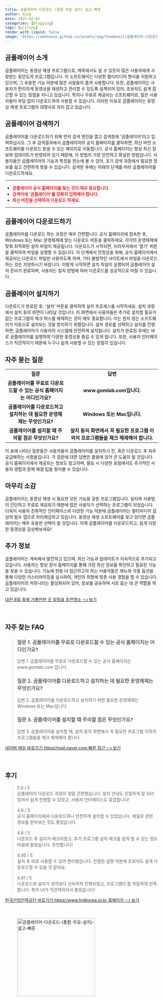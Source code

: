 ```yaml
---
title: 곰플레이어 다운로드 (통합 무료 설치) 쉽고 빠른
author: bing
date: 2025-02-03
categories: [Blogging]
tags: [writing]
render_with_liquid: false
image: 'https://adkhouse.github.io/assets/img/thumbnail/곰플레이어-다운로드-(통합-무료-설치)-쉽고-빠른.webp'
---
```



<h2 id='곰플레이어_소개'>곰플레이어 소개</h2>

<p>곰플레이어는 동영상 재생 프로그램으로, 제목에서도 알 수 있듯이 많은 사용자에게 사랑받는 동안도의 프로그램입니다. 이 소프트웨어는 다양한 멀티미디어 형식을 지원하고 있으며, 그 유용한 기능 덕분에 많은 사람들이 즐겨 사용합니다. 또한, 곰플레이어는 사용자가 편리하게 동영상을 재생하고 관리할 수 있도록 설계되어 있어, 초보자도 쉽게 접근할 수 있는 장점을 지니고 있습니다. 특히나 무료로 제공되는 소프트웨어로, 많은 사용자들이 부담 없이 다운로드하여 사용할 수 있습니다. 이러한 이유로 곰플레이어는 동영상 재생 프로그램의 대명사로 자리 잡고 있습니다.</p>

<h2 id='곰플레이어_검색하기'>곰플레이어 검색하기</h2>

<p>곰플레이어를 다운로드하기 위해 먼저 검색 엔진을 열고 검색창에 '곰플레이어'라고 입력하십시오. 그 후 검색결과에서 곰플레이어의 공식 홈페이지를 클릭하면, 최신 버전 소프트웨어를 다운로드 받을 수 있는 페이지로 이동합니다. 공식 홈페이지는 항상 최신 정보와 업데이트가 반영되어 있기 때문에, 이 방법이 가장 안전하고 확실한 방법입니다. 사용자들은 곰플레이어의 기능과 특징을 한눈에 볼 수 있어, 초기 검색 과정에서 필요한 정보를 쉽고 간편하게 찾을 수 있습니다. 검색한 후에는 아래의 단계를 따라 곰플레이어를 다운로드하세요.</p>

<hr />

<ul>
    <li><b><span style="color: #ee2323;">곰플레이어 공식 홈페이지를 찾는 것이 매우 중요합니다.</span></b></li>
    <li><b><span style="color: #ee2323;">검색어에 '곰플레이어'를 정확히 입력해야 합니다.</span></b></li>
    <li><b><span style="color: #ee2323;">최신 버전을 선택하여 다운로드 하세요.</span></b></li>
</ul>

<hr />

<h2 id='곰플레이어_다운로드하기'>곰플레이어 다운로드하기</h2>

<p>곰플레이어를 다운로드 하는 과정은 매우 간편합니다. 공식 홈페이지에 접속한 후, Windows 또는 Mac 운영체제에 맞는 다운로드 버튼을 클릭하세요. 각각의 운영체제에 맞춰 최적화된 설치 파일이 제공됩니다. 다운로드가 시작되면, 브라우저에서 '열기' 버튼을 클릭하여 파일을 실행할 수 있습니다. 이 단계에서 안정성을 위해, 공식 홈페이지에서 제공되는 다운로드 파일만 사용하도록 하며, 기타 불법적인 사이트에서 파일을 다운로드 하는 것은 지양하시기 바랍니다. 이렇게 시작하면 설치 파일이 실행되어 곰플레이어 설치 준비가 완료되며, 사용자는 설치 방법에 따라 다운로드를 성공적으로 마칠 수 있습니다.</p>

<h2 id='곰플레이어_설치하기'>곰플레이어 설치하기</h2>

<p>다운로드가 완료된 후, '설치' 버튼을 클릭하여 설치 프로세스를 시작하세요. 설치 과정에서 설치 동의 화면이 나타날 것입니다. 이 화면에서 사용자들은 추가로 설치할 필요가 없는 프로그램의 체크 박스를 해제하는 것이 매우 중요합니다. 이는 원치 않는 소프트웨어가 자동으로 설치되는 것을 방지하기 위함입니다. 설치 경로를 선택하고 설치를 진행하면, 곰플레이어가 사용자의 시스템에 안전하게 설치됩니다. 설치가 완료된 후에는 바로 곰플레이어를 실행하여 다양한 동영상을 즐길 수 있게 됩니다. 또한, 사용자 인터페이스가 직관적이기 때문에 누구나 쉽게 사용할 수 있는 장점이 있습니다.</p>

<h2 id='자주_묻는_질문'>자주 묻는 질문</h2>

<table>
    <tr>
        <td style="text-align: center; height: 17px;"><b>질문</b></td>
        <td style="text-align: center; height: 17px;"><b>답변</b></td>
    </tr>
    <tr>
        <td style="text-align: center; height: 17px;"><b>곰플레이어를 무료로 다운로드할 수 있는 공식 홈페이지는 어디인가요?</b></td>
        <td style="text-align: center; height: 17px;"><b>www.gomlab.com입니다.</b></td>
    </tr>
    <tr>
        <td style="text-align: center; height: 17px;"><b>곰플레이어를 다운로드하고 설치하는 데 필요한 운영체제는 무엇인가요?</b></td>
        <td style="text-align: center; height: 17px;"><b>Windows 또는 Mac입니다.</b></td>
    </tr>
    <tr>
        <td style="text-align: center; height: 17px;"><b>곰플레이어를 설치할 때 주의할 점은 무엇인가요?</b></td>
        <td style="text-align: center; height: 17px;"><b>설치 동의 화면에서 꼭 필요한 프로그램 이외의 프로그램들을 체크 해제해야 합니다.</b></td>
    </tr>
</table>

<p>이 표에 나타난 질문들은 사용자들이 곰플레이어를 설치하기 전, 혹은 다운로드 후 자주 궁금해하는 사항들입니다. 각 질문에 대한 답변은 활용에 있어 큰 도움이 될 것입니다. 공식 홈페이지에서 제공되는 정보도 참고하며, 필요 시 다양한 포럼에서도 추가적인 사용자 경험과 문제 해결 팁을 찾아볼 수 있습니다.</p>

<h2 id='마무리_소감'>마무리 소감</h2>

<p>곰플레이어는 동영상 재생 시 필요한 모든 기능을 갖춘 프로그램입니다. 설치와 사용법이 간단하고 무료로 제공되기 때문에 많은 사용자가 선택하는 프로그램이 되었습니다. 더욱이 사용자 친화적인 인터페이스와 다양한 기능 덕분에 곰플레이어는 멀티미디어 감상의 필수 앱으로 자리매김하고 있습니다. 동영상 재생 소프트웨어를 찾고 있다면 곰플레이어는 매우 유용한 선택이 될 것입니다. 이제 곰플레이어를 다운로드하고, 쉽게 다양한 동영상을 감상해보세요!</p>

<h2 id='추가_정보'>추가 정보</h2>

<p>곰플레이어는 계속해서 발전하고 있으며, 최신 기능과 업데이트가 지속적으로 추가되고 있습니다. 사용자는 항상 정식 홈페이지를 통해 가장 최신 정보를 확인하고 필요한 기능을 찾을 수 있습니다. 기능에 한층 더 접근하고자 하는 사용자들은 메뉴와 각종 옵션을 통해 다양한 커스터마이징을 실시하여, 개인의 취향에 맞춘 사용 경험을 할 수 있습니다. 곰플레이어의 커뮤니티는 활성화되어 있어, 정보를 공유하며 서로 돕는 데 큰 역할을 하고 있습니다.</p>


<p><a class="click-button" title="대전 8월 축제 가볼만한 곳 일정표 추천명소" href="https://adkhouse.github.io/posts/%EB%8C%80%EC%A0%84-8%EC%9B%94-%EC%B6%95%EC%A0%9C-%EA%B0%80%EB%B3%BC%EB%A7%8C%ED%95%9C-%EA%B3%B3-%EC%9D%BC%EC%A0%95%ED%91%9C-%EC%B6%94%EC%B2%9C%EB%AA%85%EC%86%8C/" rel="dofollow">대전 8월 축제 가볼만한 곳 일정표 추천명소 👈 보기</a></p><br>
<h2 id='자주_찾는_FAQ'>자주 찾는 FAQ</h2>
<div itemscope="" itemtype="https://schema.org/FAQPage"> 
<blockquote> 
<div itemscope="" itemprop="mainEntity" itemtype="https://schema.org/Question"> 
<h3 itemprop="name">질문 1. 곰플레이어를 무료로 다운로드할 수 있는 공식 홈페이지는 어디인가요?</h3> 
<div itemscope="" itemprop="acceptedAnswer" itemtype="https://schema.org/Answer"> 
<span itemprop="text"> 
<p>답변 1. 곰플레이어를 무료로 다운로드할 수 있는 공식 홈페이지는 www.gomlab.com 입니다.</p> 
</span> 
</div> 
</div> 
<div itemscope="" itemprop="mainEntity" itemtype="https://schema.org/Question"> 
<h3 itemprop="name">질문 2. 곰플레이어를 다운로드하고 설치하는 데 필요한 운영체제는 무엇인가요?</h3> 
<div itemscope="" itemprop="acceptedAnswer" itemtype="https://schema.org/Answer"> 
<span itemprop="text"> 
<p>답변 2. 곰플레이어를 다운로드하고 설치하기 위한 필요한 운영체제는 Windows 또는 Mac입니다.</p> 
</span> 
</div> 
</div> 
<div itemscope="" itemprop="mainEntity" itemtype="https://schema.org/Question"> 
<h3 itemprop="name">질문 3. 곰플레이어를 설치할 때 주의할 점은 무엇인가요?</h3> 
<div itemscope="" itemprop="acceptedAnswer" itemtype="https://schema.org/Answer"> 
<span itemprop="text"> 
<p>답변 3. 곰플레이어를 설치할 때, 설치 동의 화면에서 꼭 필요한 프로그램 이외의 프로그램들을 체크 해제해야 합니다.</p> 
</span> 
</div> 
</div> 
</blockquote> 
</div>
<p><a class="click-button" title="네이버 메일 바로가기 https//mail.naver.com 빠른 접근" href="https://adkhouse.github.io/posts/%EB%84%A4%EC%9D%B4%EB%B2%84-%EB%A9%94%EC%9D%BC-%EB%B0%94%EB%A1%9C%EA%B0%80%EA%B8%B0-httpsmail.naver.com-%EB%B9%A0%EB%A5%B8-%EC%A0%91%EA%B7%BC/" rel="dofollow">네이버 메일 바로가기 https//mail.naver.com 빠른 접근 👈 보기</a></p><br>
<h2 id='후기'>후기</h2>
<div itemscope itemtype="https://schema.org/Product">
  <blockquote>
  <div itemprop="review" itemscope itemtype="https://schema.org/Review">
      <div itemprop="reviewRating" itemscope itemtype="https://schema.org/Rating"> <span itemprop="ratingValue">5.0</span> / <span itemprop="bestRating">5</span> </div>
      <span itemprop="reviewBody">곰플레이어 다운로드 과정이 정말 간편했습니다. 설치 안내도 친절하게 잘 되어 있어서 쉽게 진행할 수 있었고, 사용자 인터페이스도 깔끔합니다!</span>
  </div>
  <br>
  <div itemprop="review" itemscope itemtype="https://schema.org/Review">
      <div itemprop="reviewRating" itemscope itemtype="https://schema.org/Rating"> <span itemprop="ratingValue">4.9</span> / <span itemprop="bestRating">5</span> </div>
      <span itemprop="reviewBody">공식 홈페이지에서 다운로드하니 안전하게 설치할 수 있었습니다. 메일로 관련 정보를 받아보는 것도 좋았습니다.</span>
  </div>
  <br>
  <div itemprop="review" itemscope itemtype="https://schema.org/Review">
      <div itemprop="reviewRating" itemscope itemtype="https://schema.org/Rating"> <span itemprop="ratingValue">4.8</span> / <span itemprop="bestRating">5</span> </div>
      <span itemprop="reviewBody">다운로드 후 설치가 매끄러웠고, 추가 프로그램 설치 체크를 쉽게 할 수 있는 창도 마음에 들었습니다. 추천합니다!</span>
  </div>
  <br>
  <div itemprop="review" itemscope itemtype="https://schema.org/Review">
      <div itemprop="reviewRating" itemscope itemtype="https://schema.org/Rating"> <span itemprop="ratingValue">4.95</span> / <span itemprop="bestRating">5</span> </div>
      <span itemprop="reviewBody">설치 후 바로 사용할 수 있어 편리했습니다. 친절한 설명 덕분에 초보자도 쉽게 다운로드할 수 있을 것 같아요.</span>
  </div>
  <br>
  <div itemprop="review" itemscope itemtype="https://schema.org/Review">
      <div itemprop="reviewRating" itemscope itemtype="https://schema.org/Rating"> <span itemprop="ratingValue">4.91</span> / <span itemprop="bestRating">5</span> </div>
      <span itemprop="reviewBody">다운로드와 설치가 생각보다 신속하게 진행되었고, 프로그램이 잘 작동하여 만족합니다. 특히 UI가 직관적이어서 좋았습니다!</span>
  </div>
  </blockquote>
</div>
<p><a class="click-button" title="한국산업인력공단 바로가기 https//www.hrdkorea.or.kr 홈페이지" href="https://adkhouse.github.io/posts/%ED%95%9C%EA%B5%AD%EC%82%B0%EC%97%85%EC%9D%B8%EB%A0%A5%EA%B3%B5%EB%8B%A8-%EB%B0%94%EB%A1%9C%EA%B0%80%EA%B8%B0-httpswww.hrdkorea.or.kr-%ED%99%88%ED%8E%98%EC%9D%B4%EC%A7%80/" rel="dofollow">한국산업인력공단 바로가기 https//www.hrdkorea.or.kr 홈페이지 👈 보기</a></p><br>
<figure class="image"><img src="https://adkhouse.github.io/assets/img/thumbnail/곰플레이어-다운로드-(통합-무료-설치)-쉽고-빠른.webp" alt="곰플레이어-다운로드-(통합-무료-설치)-쉽고-빠른" width="256" height="256"></figure>